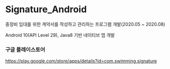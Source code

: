 # Signature_Android
중장비 임대를 위한 계약서를 작성하고 관리하는 프로그램 개발(2020.05 ~ 2020.08)

Android 10(API Level 29), Java8 기반 네이티브 앱 개발

### 구글 플레이스토어
https://play.google.com/store/apps/details?id=com.swimming.signature
